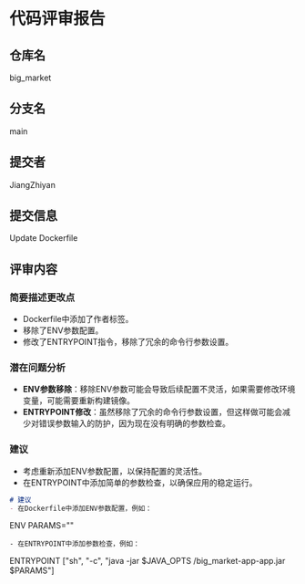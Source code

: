 # 代码评审报告

## 仓库名
big_market

## 分支名
main

## 提交者
JiangZhiyan

## 提交信息
Update Dockerfile

## 评审内容

### 简要描述更改点
- Dockerfile中添加了作者标签。
- 移除了ENV参数配置。
- 修改了ENTRYPOINT指令，移除了冗余的命令行参数设置。

### 潜在问题分析
- **ENV参数移除**：移除ENV参数可能会导致后续配置不灵活，如果需要修改环境变量，可能需要重新构建镜像。
- **ENTRYPOINT修改**：虽然移除了冗余的命令行参数设置，但这样做可能会减少对错误参数输入的防护，因为现在没有明确的参数检查。

### 建议
- 考虑重新添加ENV参数配置，以保持配置的灵活性。
- 在ENTRYPOINT中添加简单的参数检查，以确保应用的稳定运行。

```markdown
# 建议
- 在Dockerfile中添加ENV参数配置，例如：
  ```
  ENV PARAMS=""
  ```
- 在ENTRYPOINT中添加参数检查，例如：
  ```
  ENTRYPOINT ["sh", "-c", "java -jar $JAVA_OPTS /big_market-app-app.jar $PARAMS"]
  ```
```